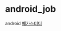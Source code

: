 # android_job
android 
[메가스터디](https://www.saramin.co.kr/zf_user/jobs/relay/view?isMypage=no&rec_idx=46778020&recommend_ids=eJxNj7kRwEAIA6txziMExC7E%2FXfhG8%2F4OLINhLSgp3fU0yJX3qAxs%2FGU6odIz%2B7B6NLcmFLrBs2DsZHqRQ4WunYW7BaLvxfhlM49I32xTBatdhQBZTODgcKxiu6YrEBpg7Eck8erZXgUaUBHnzTDZ%2FQCixJAWQ%3D%3D&view_type=list&gz=1&t_ref_content=general&t_ref=jobcategory_recruit&immediately_apply_layer_open=n#seq=0)
